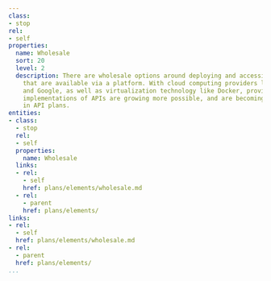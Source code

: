 ```yaml
---
class:
- stop
rel:
- self
properties:
  name: Wholesale
  sort: 20
  level: 2
  description: There are wholesale options around deploying and accessing resources
    that are available via a platform. With cloud computing providers like AWS, Heroku,
    and Google, as well as virtualization technology like Docker, providing wholesale
    implementations of APIs are growing more possible, and are becoming more commonplace
    in API plans.
entities:
- class:
  - stop
  rel:
  - self
  properties:
    name: Wholesale
  links:
  - rel:
    - self
    href: plans/elements/wholesale.md
  - rel:
    - parent
    href: plans/elements/
links:
- rel:
  - self
  href: plans/elements/wholesale.md
- rel:
  - parent
  href: plans/elements/
...
```

